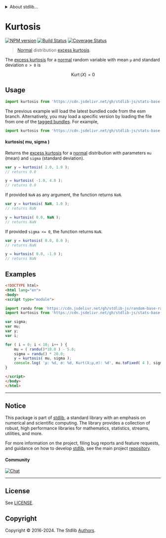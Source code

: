 <!--

@license Apache-2.0

Copyright (c) 2018 The Stdlib Authors.

Licensed under the Apache License, Version 2.0 (the "License");
you may not use this file except in compliance with the License.
You may obtain a copy of the License at

   http://www.apache.org/licenses/LICENSE-2.0

Unless required by applicable law or agreed to in writing, software
distributed under the License is distributed on an "AS IS" BASIS,
WITHOUT WARRANTIES OR CONDITIONS OF ANY KIND, either express or implied.
See the License for the specific language governing permissions and
limitations under the License.

-->


<details>
  <summary>
    About stdlib...
  </summary>
  <p>We believe in a future in which the web is a preferred environment for numerical computation. To help realize this future, we've built stdlib. stdlib is a standard library, with an emphasis on numerical and scientific computation, written in JavaScript (and C) for execution in browsers and in Node.js.</p>
  <p>The library is fully decomposable, being architected in such a way that you can swap out and mix and match APIs and functionality to cater to your exact preferences and use cases.</p>
  <p>When you use stdlib, you can be absolutely certain that you are using the most thorough, rigorous, well-written, studied, documented, tested, measured, and high-quality code out there.</p>
  <p>To join us in bringing numerical computing to the web, get started by checking us out on <a href="https://github.com/stdlib-js/stdlib">GitHub</a>, and please consider <a href="https://opencollective.com/stdlib">financially supporting stdlib</a>. We greatly appreciate your continued support!</p>
</details>

# Kurtosis

[![NPM version][npm-image]][npm-url] [![Build Status][test-image]][test-url] [![Coverage Status][coverage-image]][coverage-url] <!-- [![dependencies][dependencies-image]][dependencies-url] -->

> [Normal][normal-distribution] distribution [excess kurtosis][kurtosis].

<!-- Section to include introductory text. Make sure to keep an empty line after the intro `section` element and another before the `/section` close. -->

<section class="intro">

The [excess kurtosis][kurtosis] for a [normal][normal-distribution] random variable with mean `μ` and standard deviation `σ > 0` is

<!-- <equation class="equation" label="eq:normal_kurtosis" align="center" raw="\operatorname{Kurt}\left( X \right) = 0" alt="Excess kurtosis for a normal distribution."> -->

```math
\mathop{\mathrm{Kurt}}\left( X \right) = 0
```

<!-- <div class="equation" align="center" data-raw-text="\operatorname{Kurt}\left( X \right) = 0" data-equation="eq:normal_kurtosis">
    <img src="https://cdn.jsdelivr.net/gh/stdlib-js/stdlib@51534079fef45e990850102147e8945fb023d1d0/lib/node_modules/@stdlib/stats/base/dists/normal/kurtosis/docs/img/equation_normal_kurtosis.svg" alt="Excess kurtosis for a normal distribution.">
    <br>
</div> -->

<!-- </equation> -->

</section>

<!-- /.intro -->

<!-- Package usage documentation. -->



<section class="usage">

## Usage

```javascript
import kurtosis from 'https://cdn.jsdelivr.net/gh/stdlib-js/stats-base-dists-normal-kurtosis@esm/index.mjs';
```
The previous example will load the latest bundled code from the esm branch. Alternatively, you may load a specific version by loading the file from one of the [tagged bundles](https://github.com/stdlib-js/stats-base-dists-normal-kurtosis/tags). For example,

```javascript
import kurtosis from 'https://cdn.jsdelivr.net/gh/stdlib-js/stats-base-dists-normal-kurtosis@v0.2.0-esm/index.mjs';
```

#### kurtosis( mu, sigma )

Returns the [excess kurtosis][kurtosis] for a [normal][normal-distribution] distribution with parameters `mu` (mean) and `sigma` (standard deviation).

```javascript
var y = kurtosis( 2.0, 1.0 );
// returns 0.0

y = kurtosis( -1.0, 4.0 );
// returns 0.0
```

If provided `NaN` as any argument, the function returns `NaN`.

```javascript
var y = kurtosis( NaN, 1.0 );
// returns NaN

y = kurtosis( 0.0, NaN );
// returns NaN
```

If provided `sigma <= 0`, the function returns `NaN`.

```javascript
var y = kurtosis( 0.0, 0.0 );
// returns NaN

y = kurtosis( 0.0, -1.0 );
// returns NaN
```

</section>

<!-- /.usage -->

<!-- Package usage notes. Make sure to keep an empty line after the `section` element and another before the `/section` close. -->

<section class="notes">

</section>

<!-- /.notes -->

<!-- Package usage examples. -->

<section class="examples">

## Examples

<!-- eslint no-undef: "error" -->

```html
<!DOCTYPE html>
<html lang="en">
<body>
<script type="module">

import randu from 'https://cdn.jsdelivr.net/gh/stdlib-js/random-base-randu@esm/index.mjs';
import kurtosis from 'https://cdn.jsdelivr.net/gh/stdlib-js/stats-base-dists-normal-kurtosis@esm/index.mjs';

var sigma;
var mu;
var y;
var i;

for ( i = 0; i < 10; i++ ) {
    mu = ( randu()*10.0 ) - 5.0;
    sigma = randu() * 20.0;
    y = kurtosis( mu, sigma );
    console.log( 'µ: %d, σ: %d, Kurt(X;µ,σ): %d', mu.toFixed( 4 ), sigma.toFixed( 4 ), y.toFixed( 4 ) );
}

</script>
</body>
</html>
```

</section>

<!-- /.examples -->

<!-- Section to include cited references. If references are included, add a horizontal rule *before* the section. Make sure to keep an empty line after the `section` element and another before the `/section` close. -->

<section class="references">

</section>

<!-- /.references -->

<!-- Section for related `stdlib` packages. Do not manually edit this section, as it is automatically populated. -->

<section class="related">

</section>

<!-- /.related -->

<!-- Section for all links. Make sure to keep an empty line after the `section` element and another before the `/section` close. -->


<section class="main-repo" >

* * *

## Notice

This package is part of [stdlib][stdlib], a standard library with an emphasis on numerical and scientific computing. The library provides a collection of robust, high performance libraries for mathematics, statistics, streams, utilities, and more.

For more information on the project, filing bug reports and feature requests, and guidance on how to develop [stdlib][stdlib], see the main project [repository][stdlib].

#### Community

[![Chat][chat-image]][chat-url]

---

## License

See [LICENSE][stdlib-license].


## Copyright

Copyright &copy; 2016-2024. The Stdlib [Authors][stdlib-authors].

</section>

<!-- /.stdlib -->

<!-- Section for all links. Make sure to keep an empty line after the `section` element and another before the `/section` close. -->

<section class="links">

[npm-image]: http://img.shields.io/npm/v/@stdlib/stats-base-dists-normal-kurtosis.svg
[npm-url]: https://npmjs.org/package/@stdlib/stats-base-dists-normal-kurtosis

[test-image]: https://github.com/stdlib-js/stats-base-dists-normal-kurtosis/actions/workflows/test.yml/badge.svg?branch=v0.2.0
[test-url]: https://github.com/stdlib-js/stats-base-dists-normal-kurtosis/actions/workflows/test.yml?query=branch:v0.2.0

[coverage-image]: https://img.shields.io/codecov/c/github/stdlib-js/stats-base-dists-normal-kurtosis/main.svg
[coverage-url]: https://codecov.io/github/stdlib-js/stats-base-dists-normal-kurtosis?branch=main

<!--

[dependencies-image]: https://img.shields.io/david/stdlib-js/stats-base-dists-normal-kurtosis.svg
[dependencies-url]: https://david-dm.org/stdlib-js/stats-base-dists-normal-kurtosis/main

-->

[chat-image]: https://img.shields.io/gitter/room/stdlib-js/stdlib.svg
[chat-url]: https://app.gitter.im/#/room/#stdlib-js_stdlib:gitter.im

[stdlib]: https://github.com/stdlib-js/stdlib

[stdlib-authors]: https://github.com/stdlib-js/stdlib/graphs/contributors

[umd]: https://github.com/umdjs/umd
[es-module]: https://developer.mozilla.org/en-US/docs/Web/JavaScript/Guide/Modules

[deno-url]: https://github.com/stdlib-js/stats-base-dists-normal-kurtosis/tree/deno
[deno-readme]: https://github.com/stdlib-js/stats-base-dists-normal-kurtosis/blob/deno/README.md
[umd-url]: https://github.com/stdlib-js/stats-base-dists-normal-kurtosis/tree/umd
[umd-readme]: https://github.com/stdlib-js/stats-base-dists-normal-kurtosis/blob/umd/README.md
[esm-url]: https://github.com/stdlib-js/stats-base-dists-normal-kurtosis/tree/esm
[esm-readme]: https://github.com/stdlib-js/stats-base-dists-normal-kurtosis/blob/esm/README.md
[branches-url]: https://github.com/stdlib-js/stats-base-dists-normal-kurtosis/blob/main/branches.md

[stdlib-license]: https://raw.githubusercontent.com/stdlib-js/stats-base-dists-normal-kurtosis/main/LICENSE

[normal-distribution]: https://en.wikipedia.org/wiki/Normal_distribution

[kurtosis]: https://en.wikipedia.org/wiki/Kurtosis

</section>

<!-- /.links -->
